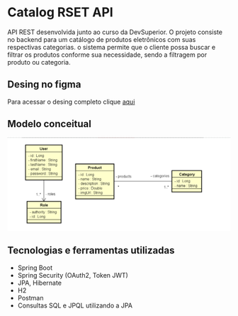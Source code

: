 # Catalog RSET API
API REST desenvolvida junto ao curso da DevSuperior. O projeto consiste no backend para um catálogo de produtos eletrônicos com suas respectivas categorias. 
o sistema permite que o cliente possa buscar e filtrar os produtos conforme sua necessidade, sendo a filtragem por produto ou categoria.


## Desing no figma
Para acessar o desing completo clique <a href="https://www.figma.com/file/1n0aifcfatWv9ozp16XCrq/DSCatalog-Bootcamp?node-id=0-1" target="blank">aqui</a> 

## Modelo conceitual
<img src="https://github.com/CairoDeAndrade/catalog-backend/blob/main/assets/img/Captura%20de%20Tela%20(44).png" width="700" margin="10rem" title="conceptual model image">

## Tecnologias e ferramentas utilizadas
- Spring Boot
- Spring Security (OAuth2, Token JWT)
- JPA, Hibernate
- H2
- Postman
- Consultas SQL e JPQL utilizando a JPA

